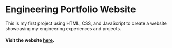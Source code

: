 # Engineering Portfolio Website

This is my first project using HTML, CSS, and JavaScript to create a website showcasing my engineering experiences and projects. 

#### Visit the website [here](http://stephaniekyyip.github.io).
